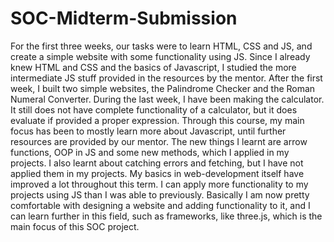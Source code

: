 # SOC-Midterm-Submission
For the first three weeks, our tasks were to learn HTML, CSS and JS, and create a simple website with some functionality using JS. Since I already knew HTML and CSS and the basics of Javascript, I studied the more intermediate JS stuff provided in the resources by the mentor. After the first week, I built two simple websites, the Palindrome Checker and the Roman Numeral Converter. During the last week, I have been making the calculator. It still does not have complete functionality of a calculator, but it does evaluate if provided a proper expression.
Through this course, my main focus has been to mostly learn more about Javascript, until further resources are provided by our mentor. The new things I learnt are arrow functions, OOP in JS and some new methods, which I applied in my projects. I also learnt about catching errors and fetching, but I have not applied them in my projects. 
My basics in web-development itself have improved a lot throughout this term. I can apply more functionality to my projects using JS than I was able to previously. Basically I am now pretty comfortable with designing a website and adding functionality to it, and I can learn further in this field, such as frameworks, like three.js, which is the main focus of this SOC project.
